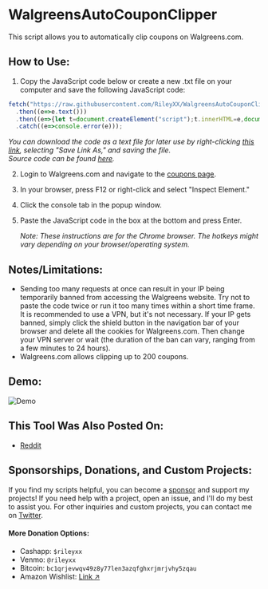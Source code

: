 # WalgreensAutoCouponClipper

This script allows you to automatically clip coupons on Walgreens.com.

## How to Use:

1. Copy the JavaScript code below or create a new .txt file on your computer and save the following JavaScript code:
```javascript
fetch("https://raw.githubusercontent.com/RileyXX/WalgreensAutoCouponClipper/main/WalgreensAutoCouponClipper.js")
  .then((e=>e.text()))
  .then((e=>{let t=document.createElement("script");t.innerHTML=e,document.body.appendChild(t)}))
  .catch((e=>console.error(e)));
```
_You can download the code as a text file for later use by right-clicking [this link](https://raw.githubusercontent.com/RileyXX/WalgreensAutoCouponClipper/main/WalgreensAutoCouponClipper.txt), selecting "Save Link As," and saving the file. <br>Source code can be found [here](https://github.com/RileyXX/WalgreensAutoCouponClipper/blob/main/WalgreensAutoCouponClipper.js)._

2. Login to Walgreens.com and navigate to the [coupons page](https://www.walgreens.com/offers/offers.jsp/).
3. In your browser, press F12 or right-click and select "Inspect Element."
4. Click the console tab in the popup window.
5. Paste the JavaScript code in the box at the bottom and press Enter.

   *Note: These instructions are for the Chrome browser. The hotkeys might vary depending on your browser/operating system.*

## Notes/Limitations:
- Sending too many requests at once can result in your IP being temporarily banned from accessing the Walgreens website. Try not to paste the code twice or run it too many times within a short time frame. It is recommended to use a VPN, but it's not necessary. If your IP gets banned, simply click the shield button in the navigation bar of your browser and delete all the cookies for Walgreens.com. Then change your VPN server or wait (the duration of the ban can vary, ranging from a few minutes to 24 hours).
- Walgreens.com allows clipping up to 200 coupons.

## Demo:
![Demo](https://github.com/RileyXX/WalgreensAutoCouponClipper/raw/main/demo.gif)

## This Tool Was Also Posted On:
- [Reddit](https://www.reddit.com/r/WalgreensStores/comments/17xczj4/auto_clip_all_coupons_script_for_walgreenscom/)

## Sponsorships, Donations, and Custom Projects:
If you find my scripts helpful, you can become a [sponsor](https://github.com/sponsors/RileyXX) and support my projects! If you need help with a project, open an issue, and I'll do my best to assist you. For other inquiries and custom projects, you can contact me on [Twitter](https://twitter.com/RileyxBell).

#### More Donation Options:
- Cashapp: `$rileyxx`
- Venmo: `@rileyxx`
- Bitcoin: `bc1qrjevwqv49z8y77len3azqfghxrjmrjvhy5zqau`
- Amazon Wishlist: [Link ↗](https://www.amazon.com/hz/wishlist/ls/WURF5NWZ843U)
